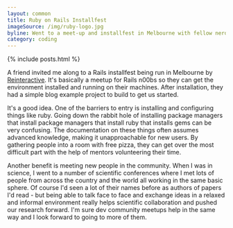 ```yaml
---
layout: common
title: Ruby on Rails Installfest
imageSource: /img/ruby-logo.jpg
byline: Went to a meet-up and installfest in Melbourne with fellow nerds.
category: coding
---
```


{% include posts.html %}

A friend invited me along to a Rails installfest being run in Melbourne by [Reinteractive](https://reinteractive.net/). It's basically a meetup for Rails n00bs so they can get the environment installed and running on their machines. After installation, they had a simple blog example project to build to get us started.

It's a good idea. One of the barriers to entry is installing and configuring things like ruby. Going down the rabbit hole of installing package managers that install package managers that install ruby that installs gems can be very confusing. The documentation on these things often assumes advanced knowledge, making it unapproachable for new users. By gathering people into a room with free pizza, they can get over the most difficult part with the help of mentors volunteering their time.

Another benefit is meeting new people in the community. When I was in science, I went to a number of scientific conferences where I met lots of people from across the country and the world all working in the same basic sphere. Of course I'd seen a lot of their names before as authors of papers I'd read - but being able to talk face to face and exchange ideas in a relaxed and informal environment really helps scientific collaboration and pushed our research forward. I'm sure dev community meetups help in the same way and I look forward to going to more of them.
